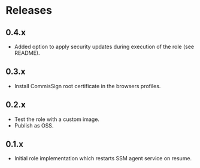 # Releases

## 0.4.x

- Added option to apply security updates during execution of the role (see README).

## 0.3.x

- Install CommisSign root certificate in the browsers profiles.

## 0.2.x

- Test the role with a custom image.
- Publish as OSS.

## 0.1.x

- Initial role implementation which restarts SSM agent service on resume.
